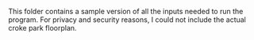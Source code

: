 This folder contains a sample version of all the inputs needed to run the program. For privacy and security reasons, I could not include the actual croke park floorplan.
